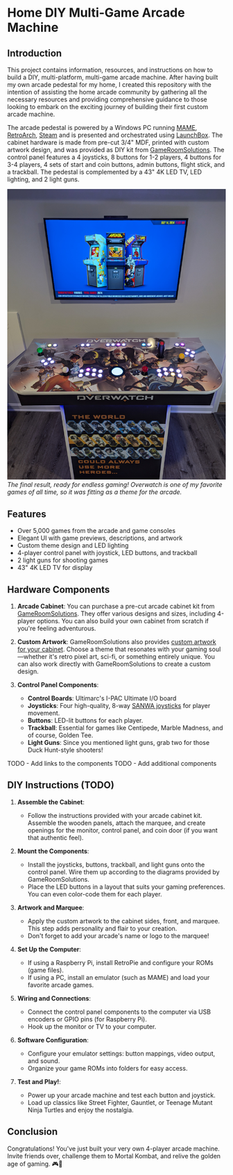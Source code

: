 # Home DIY Multi-Game Arcade Machine

## Introduction

This project contains information, resources, and instructions on how to build a DIY, multi-platform, multi-game arcade machine. After having built my own arcade pedestal for my home, I created this repository with the intention of assisting the home arcade community by gathering all the necessary resources and providing comprehensive guidance to those looking to embark on the exciting journey of building their first custom arcade machine.

The arcade pedestal is powered by a Windows PC running [MAME](https://www.mamedev.org/), [RetroArch](https://www.retroarch.com/), [Steam](https://store.steampowered.com/) and is presented and orchestrated using [LaunchBox](https://www.launchbox-app.com/). The cabinet hardware is made from pre-cut 3/4" MDF, printed with custom artwork design, and was provided as DIY kit from [GameRoomSolutions](https://www.gameroomsolutions.com/). The control panel features a 4 joysticks, 8 buttons for 1-2 players, 4 buttons for 3-4 players, 4 sets of start and coin buttons, admin buttons, flight stick, and a trackball. The pedestal is complemented by a 43" 4K LED TV, LED lighting, and 2 light guns.

![Arcade Pedestal](/images/arcade_pedestal.jpg)
*The final result, ready for endless gaming! Overwatch is one of my favorite games of all time, so it was fitting as a theme for the arcade.*

## Features

- Over 5,000 games from the arcade and game consoles
- Elegant UI with game previews, descriptions, and artwork
- Custom theme design and LED lighting
- 4-player control panel with joystick, LED buttons, and trackball
- 2 light guns for shooting games
- 43" 4K LED TV for display

## Hardware Components

1. **Arcade Cabinet**: You can purchase a pre-cut arcade cabinet kit from [GameRoomSolutions](https://www.gameroomsolutions.com/). They offer various designs and sizes, including 4-player options. You can also build your own cabinet from scratch if you're feeling adventurous.

2. **Custom Artwork**: GameRoomSolutions also provides [custom artwork for your cabinet](https://gameroomsolutions.com/shop/custom-graphics-printing/). Choose a theme that resonates with your gaming soul—whether it's retro pixel art, sci-fi, or something entirely unique. You can also work directly with GameRoomSolutions to create a custom design.

3. **Control Panel Components**:
    - **Control Boards**: Ultimarc's I-PAC Ultimate I/O board
    - **Joysticks**: Four high-quality, 8-way [SANWA joysticks](https://www.amazon.com/stores/Sanwa/%E4%B8%BB%E9%A1%B5/page/5F80BA13-1AEC-42DB-8EA4-7BDA674C5932) for player movement.
    - **Buttons**: LED-lit buttons for each player.
    - **Trackball**: Essential for games like Centipede, Marble Madness, and of course, Golden Tee.
    - **Light Guns**: Since you mentioned light guns, grab two for those Duck Hunt-style shooters!

TODO - Add links to the components
TODO - Add additional components

## DIY Instructions (TODO)

1. **Assemble the Cabinet**:
    - Follow the instructions provided with your arcade cabinet kit. Assemble the wooden panels, attach the marquee, and create openings for the monitor, control panel, and coin door (if you want that authentic feel).

2. **Mount the Components**:
    - Install the joysticks, buttons, trackball, and light guns onto the control panel. Wire them up according to the diagrams provided by GameRoomSolutions.
    - Place the LED buttons in a layout that suits your gaming preferences. You can even color-code them for each player.

3. **Artwork and Marquee**:
    - Apply the custom artwork to the cabinet sides, front, and marquee. This step adds personality and flair to your creation.
    - Don't forget to add your arcade's name or logo to the marquee!

4. **Set Up the Computer**:
    - If using a Raspberry Pi, install RetroPie and configure your ROMs (game files).
    - If using a PC, install an emulator (such as MAME) and load your favorite arcade games.

5. **Wiring and Connections**:
    - Connect the control panel components to the computer via USB encoders or GPIO pins (for Raspberry Pi).
    - Hook up the monitor or TV to your computer.

6. **Software Configuration**:
    - Configure your emulator settings: button mappings, video output, and sound.
    - Organize your game ROMs into folders for easy access.

7. **Test and Play!**:
    - Power up your arcade machine and test each button and joystick.
    - Load up classics like Street Fighter, Gauntlet, or Teenage Mutant Ninja Turtles and enjoy the nostalgia.

## Conclusion

Congratulations! You've just built your very own 4-player arcade machine. Invite friends over, challenge them to Mortal Kombat, and relive the golden age of gaming. 🎮👾